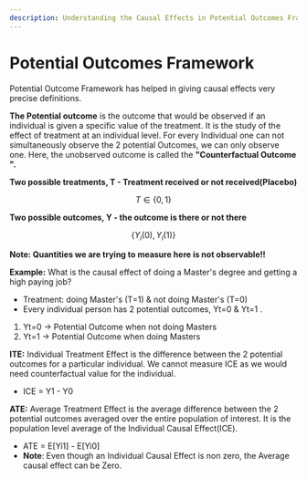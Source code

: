 ```yaml
---
description: Understanding the Causal Effects in Potential Outcomes Framework
---
```


# Potential Outcomes Framework

Potential Outcome Framework has helped in giving causal effects very precise definitions.

**The Potential outcome** is the outcome that would be observed if an individual is given a specific value of the treatment. It is the study of the effect of treatment at an individual level. For every Individual one can not simultaneously observe the 2 potential Outcomes, we can only observe one. Here, the unobserved outcome is called the **"Counterfactual Outcome ".**

**Two possible treatments, T - Treatment received or not received\(Placebo\)**

$$
T ∈ \{0,1\}
$$

**Two possible outcomes, Y - the outcome is there or not there**

$$
\{Y_i (0) ,Y_i(1)\}
$$

**Note: Quantities we are trying to measure here is not observable!!**

**Example:** What is the causal effect of doing a Master's degree and getting a high paying job?

* Treatment: doing Master's \(T=1\) & not doing Master's \(T=0\)
* Every individual person has 2 potential outcomes, Yt=0 & Yt=1 .

1. Yt=0 -&gt; Potential Outcome when not doing Masters
2. Yt=1 -&gt; Potential Outcome when doing Masters

**ITE:** Individual Treatment Effect is the difference between the 2 potential outcomes for a particular individual. We cannot measure ICE as we would need counterfactual value for the individual.

* ICE = Y1 - Y0

**ATE:** Average Treatment Effect is the average difference between the 2 potential outcomes averaged over the entire population of interest. It is the population level average of the Individual Causal Effect\(ICE\).

* ATE = E\[Yi1\] - E\[Yi0\]
* **Note**: Even though an Individual Causal Effect is non zero, the Average causal effect can be Zero.


